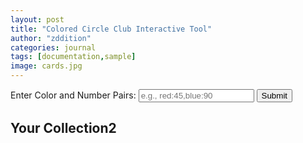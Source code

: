 ```yaml
---
layout: post
title: "Colored Circle Club Interactive Tool"
author: "zddition"
categories: journal
tags: [documentation,sample]
image: cards.jpg
---
```

<!-- Input Section -->
<div id="input-section">
    <label for="colorInput">Enter Color and Number Pairs:</label>
    <input type="text" id="colorInput" placeholder="e.g., red:45,blue:90" />
    <button id="submitButton">Submit</button>
    <div id="validationMessage" style="color: red;"></div>
</div>

<script>
document.getElementById("submitButton").addEventListener("click", function() {
    const input = document.getElementById("colorInput").value.trim();
    const validationMessage = document.getElementById("validationMessage");

    // Regular expression to validate input format
    const regex = /^([a-zA-Z]+:\d+)(,[a-zA-Z]+:\d+)*$/;

    if (!regex.test(input)) {
        validationMessage.textContent = "Invalid input format. Please enter color and number pairs in the format: color:number, ...";
        return;
    }

    const pairs = input.split(",");
    
    // Validate each pair
    for (let pair of pairs) {
        const [color, angle] = pair.split(":");
        
        // Validate color
        const allowedColors = ["red", "orange", "yellow", "green", "blue", "indigo", "violet", "pink", "brown", "black"];
        if (!allowedColors.includes(color)) {
            validationMessage.textContent = `Invalid color: ${color}. Allowed colors are: red, orange, yellow, green, blue, indigo, violet, pink, brown, and black.`;
            return;
        }

        // Validate angle
        const angleValue = parseInt(angle, 10);
        if (isNaN(angleValue) || angleValue < 1 || angleValue > 360) {
            validationMessage.textContent = `Invalid angle: ${angle}. Angle must be a whole number between 1 and 360.`;
            return;
        }
    }

    // Clear validation message if input is valid
    validationMessage.textContent = "";

    // TODO: Process the valid input (we'll implement this later)
});
</script>

<!-- Output Section -->
<div id="output-section">
    <h2>Your Collection2 </h2>
    <table id="angleTable">
        <!-- Table rows and cells will be generated here -->
    </table>
</div>

<script>
// Generate table rows and cells
const table = document.getElementById("angleTable");
let angle = 1;

for (let i = 0; i < 18; i++) {
    const row = document.createElement("tr");
    
    for (let j = 0; j < 20; j++) {
        const cell = document.createElement("td");
        cell.textContent = angle;
        cell.style.width = '15px';
        cell.style.height = '15px';
        cell.style.textAlign = 'center';
        cell.style.fontSize = '5px';  // Adjust the font size here
        row.appendChild(cell);
        angle++;
    }
    
    table.appendChild(row);
}

// Store colors and angles from input
let colorAngles = {};

document.getElementById("submitButton").addEventListener("click", function() {
    const input = document.getElementById("colorInput").value.trim();
    const validationMessage = document.getElementById("validationMessage");

    // Reset colorAngles
    colorAngles = {};

    // Regular expression to validate input format
    const regex = /^([a-zA-Z]+:\d+)(,[a-zA-Z]+:\d+)*$/;

    if (!regex.test(input)) {
        validationMessage.textContent = "Invalid input format. Please enter color and number pairs in the format: color:number, ...";
        return;
    }

    const pairs = input.split(",");
    
    // Validate each pair and store in colorAngles
    for (let pair of pairs) {
        const [color, angle] = pair.split(":");
        
        // Validate color
        const allowedColors = ["red", "orange", "yellow", "green", "blue", "indigo", "violet", "pink", "brown", "black"];
        if (!allowedColors.includes(color)) {
            validationMessage.textContent = `Invalid color: ${color}. Allowed colors are: red, orange, yellow, green, blue, indigo, violet, pink, brown, and black.`;
            return;
        }

        // Validate angle
        const angleValue = parseInt(angle, 10);
        if (isNaN(angleValue) || angleValue < 1 || angleValue > 360) {
            validationMessage.textContent = `Invalid angle: ${angle}. Angle must be a whole number between 1 and 360.`;
            return;
        }

        // Store color and angle
        if (!colorAngles[angleValue]) {
            colorAngles[angleValue] = [];
        }
        colorAngles[angleValue].push(color);
    }

    // Clear validation message
    validationMessage.textContent = "";

    // Apply colors to table cells
    applyColorsToCells();
});

function applyColorsToCells() {
    const table = document.getElementById("angleTable");
    let angle = 1;

    for (let i = 0; i < 18; i++) {
        for (let j = 0; j < 20; j++) {
            const cell = table.rows[i].cells[j];
            const colors = colorAngles[angle] || [];
            
            if (colors.length === 1) {
                // Single color
                cell.style.background = colors[0];
            } else if (colors.length > 1) {
                // Striped gradient
                const gradient = colors.map((color, index) => {
                    const position = (index * 100) / (colors.length - 1);
                    return `${color} ${position}%`;
                }).join(', ');
                .strpied{
                    cell.style.background = `repeating-linear-gradient(90deg, ${gradient})`;
                }
            } else {
                // No color
                cell.style.background = 'none';
            }

            cell.textContent = angle;

            angle++;
        }
    }
}




</script>
